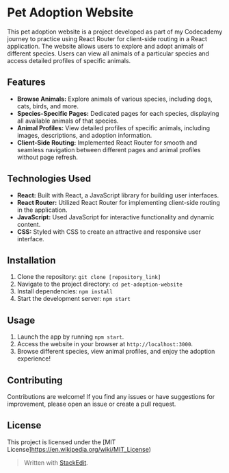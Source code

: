 # Pet Adoption Website

This pet adoption website is a project developed as part of my Codecademy journey to practice using React Router for client-side routing in a React application. The website allows users to explore and adopt animals of different species. Users can view all animals of a particular species and access detailed profiles of specific animals.

## Features

- **Browse Animals:** Explore animals of various species, including dogs, cats, birds, and more.
- **Species-Specific Pages:** Dedicated pages for each species, displaying all available animals of that species.
- **Animal Profiles:** View detailed profiles of specific animals, including images, descriptions, and adoption information.
- **Client-Side Routing:** Implemented React Router for smooth and seamless navigation between different pages and animal profiles without page refresh.

## Technologies Used

- **React:** Built with React, a JavaScript library for building user interfaces.
- **React Router:** Utilized React Router for implementing client-side routing in the application.
- **JavaScript:** Used JavaScript for interactive functionality and dynamic content.
- **CSS:** Styled with CSS to create an attractive and responsive user interface.

## Installation

1.  Clone the repository: `git clone [repository_link]`
2.  Navigate to the project directory: `cd pet-adoption-website`
3.  Install dependencies: `npm install`
4.  Start the development server: `npm start`

## Usage

1.  Launch the app by running `npm start`.
2.  Access the website in your browser at `http://localhost:3000`.
3.  Browse different species, view animal profiles, and enjoy the adoption experience!

## Contributing

Contributions are welcome! If you find any issues or have suggestions for improvement, please open an issue or create a pull request.

## License

This project is licensed under the [MIT License]https://en.wikipedia.org/wiki/MIT_License)

> Written with [StackEdit](https://stackedit.io/).
